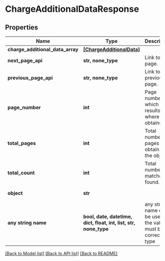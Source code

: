 # ChargeAdditionalDataResponse


## Properties
Name | Type | Description | Notes
------------ | ------------- | ------------- | -------------
**charge_additional_data_array** | [**[ChargeAdditionalData]**](ChargeAdditionalData.md) |  | 
**next_page_api** | **str, none_type** | Link to next page. | 
**previous_page_api** | **str, none_type** | Link to previous page. | 
**page_number** | **int** | Page number for which results where obtained. | 
**total_pages** | **int** | Total number of pages to obtain all the objects. | 
**total_count** | **int** | Total number of matches found. | 
**object** | **str** |  | defaults to "ChargeAdditionalDataResponse"
**any string name** | **bool, date, datetime, dict, float, int, list, str, none_type** | any string name can be used but the value must be the correct type | [optional]

[[Back to Model list]](../README.md#documentation-for-models) [[Back to API list]](../README.md#documentation-for-api-endpoints) [[Back to README]](../README.md)


